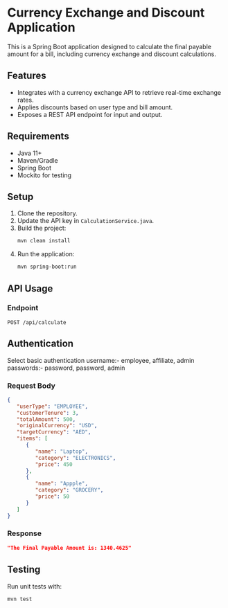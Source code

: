 # Currency Exchange and Discount Application

This is a Spring Boot application designed to calculate the final payable amount for a bill, including currency exchange and discount calculations.

## Features
- Integrates with a currency exchange API to retrieve real-time exchange rates.
- Applies discounts based on user type and bill amount.
- Exposes a REST API endpoint for input and output.

## Requirements
- Java 11+
- Maven/Gradle
- Spring Boot
- Mockito for testing

## Setup
1. Clone the repository.
2. Update the API key in `CalculationService.java`.
3. Build the project:
   ```bash
   mvn clean install
   ```
4. Run the application:
   ```bash
   mvn spring-boot:run
   ```

## API Usage
### Endpoint
`POST /api/calculate`

## Authentication
Select basic authentication
username:- employee, affiliate, admin
passwords:- password, password, admin

### Request Body
```json
{
   "userType": "EMPLOYEE",
   "customerTenure": 3,
   "totalAmount": 500,
   "originalCurrency": "USD",
   "targetCurrency": "AED",
   "items": [
      {
         "name": "Laptop",
         "category": "ELECTRONICS",
         "price": 450
      },
      {
         "name": "Appple",
         "category": "GROCERY",
         "price": 50
      }
   ]
}
```

### Response
```json
"The Final Payable Amount is: 1340.4625"
```

## Testing
Run unit tests with:
```bash
mvn test
```
